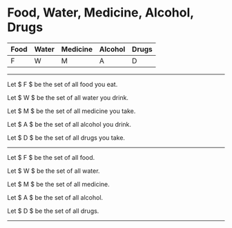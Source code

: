 # Food, Water, Medicine, Alcohol, Drugs

| Food | Water | Medicine | Alcohol | Drugs |
| - | - | - | - | - |
| F | W | M | A | D |

---

Let $ F $ be the set of all food you eat.

Let $ W $ be the set of all water you drink.

Let $ M $ be the set of all medicine you take.

Let $ A $ be the set of all alcohol you drink.

Let $ D $ be the set of all drugs you take.

---

Let $ F $ be the set of all food.

Let $ W $ be the set of all water.

Let $ M $ be the set of all medicine.

Let $ A $ be the set of all alcohol.

Let $ D $ be the set of all drugs.

---

